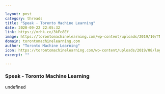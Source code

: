 ```yaml
---

layout: post
category: threads
title: "Speak - Toronto Machine Learning"
date: 2020-09-22 22:05:32
link: https://vrhk.co/3kFc8Ef
image: https://torontomachinelearning.com/wp-content/uploads/2019/10/TMLS-LOGO-TRANSPARENT.png
domain: torontomachinelearning.com
author: "Toronto Machine Learning"
icon: https://torontomachinelearning.com/wp-content/uploads/2019/08/logo-simplified.png
excerpt: ""

---
```


### Speak - Toronto Machine Learning

undefined